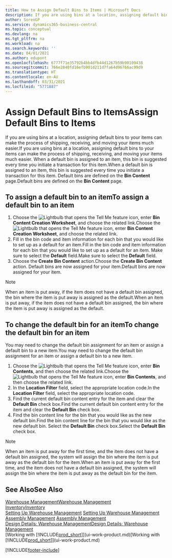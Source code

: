 ```yaml
---
title: How to Assign Default Bins to Items | Microsoft Docs
description: If you are using bins at a location, assigning default bins to your items can make the process of shipping, receiving, and moving your items much easier. When a default bin is assigned to an item, this bin is suggested every time you initiate a transaction for this item.
author: SorenGP
ms.service: dynamics365-business-central
ms.topic: conceptual
ms.devlang: na
ms.tgt_pltfrm: na
ms.workload: na
ms.search.keywords: ''
ms.date: 04/01/2021
ms.author: edupont
ms.openlocfilehash: 6777f71e35792b4bb4dfb44d1267b59b90109438
ms.sourcegitcommit: 766e2840fd16efb901d211d7fa64d96766ac99d9
ms.translationtype: HT
ms.contentlocale: en-AU
ms.lasthandoff: 03/31/2021
ms.locfileid: "5771887"
---
```

# <a name="assign-default-bins-to-items"></a><span data-ttu-id="ccb1b-104">Assign Default Bins to Items</span><span class="sxs-lookup"><span data-stu-id="ccb1b-104">Assign Default Bins to Items</span></span>
<span data-ttu-id="ccb1b-105">If you are using bins at a location, assigning default bins to your items can make the process of shipping, receiving, and moving your items much easier.</span><span class="sxs-lookup"><span data-stu-id="ccb1b-105">If you are using bins at a location, assigning default bins to your items can make the process of shipping, receiving, and moving your items much easier.</span></span> <span data-ttu-id="ccb1b-106">When a default bin is assigned to an item, this bin is suggested every time you initiate a transaction for this item.</span><span class="sxs-lookup"><span data-stu-id="ccb1b-106">When a default bin is assigned to an item, this bin is suggested every time you initiate a transaction for this item.</span></span> <span data-ttu-id="ccb1b-107">Default bins are defined on the **Bin Content** page.</span><span class="sxs-lookup"><span data-stu-id="ccb1b-107">Default bins are defined on the **Bin Content** page.</span></span>  

## <a name="to-assign-a-default-bin-to-an-item"></a><span data-ttu-id="ccb1b-108">To assign a default bin to an item</span><span class="sxs-lookup"><span data-stu-id="ccb1b-108">To assign a default bin to an item</span></span>
1.  <span data-ttu-id="ccb1b-109">Choose the ![Lightbulb that opens the Tell Me feature](media/ui-search/search_small.png "Tell me what you want to do") icon, enter **Bin Content Creation Worksheet**, and choose the related link.</span><span class="sxs-lookup"><span data-stu-id="ccb1b-109">Choose the ![Lightbulb that opens the Tell Me feature](media/ui-search/search_small.png "Tell me what you want to do") icon, enter **Bin Content Creation Worksheet**, and choose the related link.</span></span>  
2.  <span data-ttu-id="ccb1b-110">Fill in the bin code and item information for each bin that you would like to set up as a default for an item.</span><span class="sxs-lookup"><span data-stu-id="ccb1b-110">Fill in the bin code and item information for each bin that you would like to set up as a default for an item.</span></span> <span data-ttu-id="ccb1b-111">Make sure to select the **Default** field.</span><span class="sxs-lookup"><span data-stu-id="ccb1b-111">Make sure to select the **Default** field.</span></span>  
3.  <span data-ttu-id="ccb1b-112">Choose the **Create Bin Content** action.</span><span class="sxs-lookup"><span data-stu-id="ccb1b-112">Choose the **Create Bin Content** action.</span></span> <span data-ttu-id="ccb1b-113">Default bins are now assigned for your item.</span><span class="sxs-lookup"><span data-stu-id="ccb1b-113">Default bins are now assigned for your item.</span></span>  

> [!NOTE]  
>  <span data-ttu-id="ccb1b-114">When an item is put away, if the item does not have a default bin assigned, the bin where the item is put away is assigned as the default.</span><span class="sxs-lookup"><span data-stu-id="ccb1b-114">When an item is put away, if the item does not have a default bin assigned, the bin where the item is put away is assigned as the default.</span></span>  

## <a name="to-change-the-default-bin-for-an-item"></a><span data-ttu-id="ccb1b-115">To change the default bin for an item</span><span class="sxs-lookup"><span data-stu-id="ccb1b-115">To change the default bin for an item</span></span>  
<span data-ttu-id="ccb1b-116">You may need to change the default bin assignment for an item or assign a default bin to a new item.</span><span class="sxs-lookup"><span data-stu-id="ccb1b-116">You may need to change the default bin assignment for an item or assign a default bin to a new item.</span></span>    
1.  <span data-ttu-id="ccb1b-117">Choose the ![Lightbulb that opens the Tell Me feature](media/ui-search/search_small.png "Tell me what you want to do") icon, enter **Bin Contents**, and then choose the related link.</span><span class="sxs-lookup"><span data-stu-id="ccb1b-117">Choose the ![Lightbulb that opens the Tell Me feature](media/ui-search/search_small.png "Tell me what you want to do") icon, enter **Bin Contents**, and then choose the related link.</span></span>  
2.  <span data-ttu-id="ccb1b-118">In the **Location Filter** field, select the appropriate location code.</span><span class="sxs-lookup"><span data-stu-id="ccb1b-118">In the **Location Filter** field, select the appropriate location code.</span></span>  
3.  <span data-ttu-id="ccb1b-119">Find the current default bin content entry for the item and clear the **Default Bin** check box.</span><span class="sxs-lookup"><span data-stu-id="ccb1b-119">Find the current default bin content entry for the item and clear the **Default Bin** check box.</span></span>  
4.  <span data-ttu-id="ccb1b-120">Find the bin content line for the bin that you would like as the new default bin.</span><span class="sxs-lookup"><span data-stu-id="ccb1b-120">Find the bin content line for the bin that you would like as the new default bin.</span></span> <span data-ttu-id="ccb1b-121">Select the **Default Bin** check box.</span><span class="sxs-lookup"><span data-stu-id="ccb1b-121">Select the **Default Bin** check box.</span></span>  

> [!NOTE]  
>  <span data-ttu-id="ccb1b-122">When an item is put away for the first time, and the item does not have a default bin assigned, the system will assign the bin where the item is put away as the default bin for the item.</span><span class="sxs-lookup"><span data-stu-id="ccb1b-122">When an item is put away for the first time, and the item does not have a default bin assigned, the system will assign the bin where the item is put away as the default bin for the item.</span></span>  

## <a name="see-also"></a><span data-ttu-id="ccb1b-123">See Also</span><span class="sxs-lookup"><span data-stu-id="ccb1b-123">See Also</span></span>  
[<span data-ttu-id="ccb1b-124">Warehouse Management</span><span class="sxs-lookup"><span data-stu-id="ccb1b-124">Warehouse Management</span></span>](warehouse-manage-warehouse.md)  
[<span data-ttu-id="ccb1b-125">Inventory</span><span class="sxs-lookup"><span data-stu-id="ccb1b-125">Inventory</span></span>](inventory-manage-inventory.md)  
<span data-ttu-id="ccb1b-126">[Setting Up Warehouse Management](warehouse-setup-warehouse.md)   </span><span class="sxs-lookup"><span data-stu-id="ccb1b-126">[Setting Up Warehouse Management](warehouse-setup-warehouse.md)   </span></span>  
<span data-ttu-id="ccb1b-127">[Assembly Management](assembly-assemble-items.md)  </span><span class="sxs-lookup"><span data-stu-id="ccb1b-127">[Assembly Management](assembly-assemble-items.md)  </span></span>  
[<span data-ttu-id="ccb1b-128">Design Details: Warehouse Management</span><span class="sxs-lookup"><span data-stu-id="ccb1b-128">Design Details: Warehouse Management</span></span>](design-details-warehouse-management.md)  
<span data-ttu-id="ccb1b-129">[Working with [!INCLUDE[prod_short](includes/prod_short.md)]](ui-work-product.md)</span><span class="sxs-lookup"><span data-stu-id="ccb1b-129">[Working with [!INCLUDE[prod_short](includes/prod_short.md)]](ui-work-product.md)</span></span>


[!INCLUDE[footer-include](includes/footer-banner.md)]